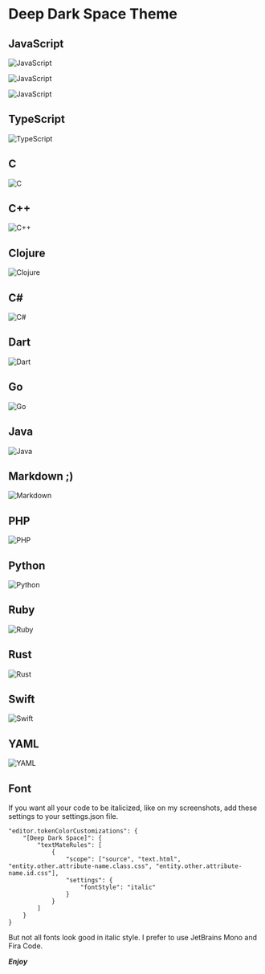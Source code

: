 # Deep Dark Space Theme

## JavaScript

![JavaScript](/images/JS-1.png)

![JavaScript](/images/JS-2.png)

![JavaScript](/images/JS-3.png)

## TypeScript

![TypeScript](/images/TS.png)

## C

![C](/images/C.png)

## C++

![C++](/images/C++.png)

## Clojure

![Clojure](/images/CLOJURE.png)

## C#

![C#](/images/CS.png)

## Dart

![Dart](/images/DART.png)

## Go

![Go](/images/GO.png)

## Java

![Java](/images/JAVA.png)

## Markdown ;)

![Markdown](/images/MARKDOWN.png)

## PHP

![PHP](/images/PHP.png)

## Python

![Python](/images/PYTHON.png)

## Ruby

![Ruby](/images/RUBY.png)

## Rust

![Rust](/images/RUST.png)

## Swift

![Swift](/images/SWIFT.png)

## YAML

![YAML](/images/YAML.png)

## Font

If you want all your code to be italicized, like on my screenshots, add these settings to your settings.json file.

    "editor.tokenColorCustomizations": {
    	"[Deep Dark Space]": {
    		"textMateRules": [
    			{
    				"scope": ["source", "text.html", "entity.other.attribute-name.class.css", "entity.other.attribute-name.id.css"],
    				"settings": {
    					"fontStyle": "italic"
    				}
    			}
    		]
    	}
    }

But not all fonts look good in italic style. I prefer to use JetBrains Mono and Fira Code.

**_Enjoy_**

